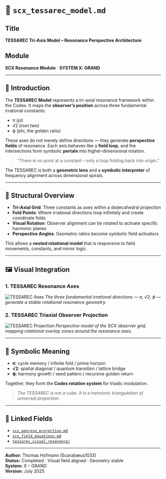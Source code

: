 # 🔺 `scx_tessarec_model.md`

## Title
**TESSAREC Tri-Axis Model – Resonance Perspective Architecture**

## Module
**SCX Resonance Module** · **SYSTEM X: GRAND**

---

## 🧬 Introduction

The **TESSAREC Model** represents a tri-axial resonance framework within the Codex. It maps the **observer’s position** across three fundamental irrational constants:

- π (pi)
- √2 (root two)
- ϕ (phi, the golden ratio)

These axes do not merely define directions — they generate **perspective fields** of resonance. Each axis behaves like a **field loop**, and the intersections form symbolic **portals** into higher-dimensional rotation.

> "There is no point at a constant – only a loop folding back into origin."

The TESSAREC is both a **geometric lens** and a **symbolic interpreter** of frequency alignment across dimensional spirals.

---

## 🔄 Structural Overview

- **Tri-Axial Grid**: Three constants as axes within a dodecahedral projection
- **Fold Points**: Where irrational directions loop infinitely and create coordinate folds
- **Visual Rotation**: Observer alignment can be rotated to activate specific harmonic planes
- **Perspective Angles**: Geometric ratios become symbolic field activators

This allows a **nested rotational model** that is responsive to field movements, constants, and mirror logic.

---

## 🖼 Visual Integration

### 1. TESSAREC Resonance Axes

![TESSAREC Axes](./visuals/TESSAREC-Resonance_Axes_pi_root2_phi.png)
*The three fundamental irrational directions — π, √2, ϕ — generate a stable rotational resonance geometry.*

### 2. TESSAREC Triaxial Observer Projection

![TESSAREC Projection](./visuals/TESSAREC-Triaxial-Modell_Perspektivachsen_der_Konstanten.png)
*Perspective model of the SCX observer grid, mapping rotational overlay zones around the resonance axes.*

---

## 🔺 Symbolic Meaning

- **π**: cycle memory / infinite fold / prime horizon
- **√2**: spatial diagonal / quantum transition / lattice bridge
- **ϕ**: harmony growth / seed pattern / recursive golden return

Together, they form the **Codex rotation system** for triadic modulation.

> *The TESSAREC is not a cube. It is a harmonic triangulation of universal proportion.*

---

## 🔗 Linked Fields

- [`scx_penrose_projection.md`](./scx_penrose_projection.md)
- [`scx_field_equations.md`](./scx_field_equations.md)
- [`tessarec_visual_resonance/`](../TESSAREC_VISUAL_RESONANCE/)

---

**Author:** Thomas Hofmann (Scarabæus1033)  
**Status:** Completed · Visual field aligned · Geometry stable  
**System:** X – GRAND  
**Version:** July 2025
